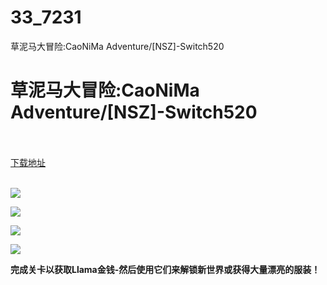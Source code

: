 # 33_7231
草泥马大冒险:CaoNiMa Adventure/[NSZ]-Switch520
# 草泥马大冒险:CaoNiMa Adventure/[NSZ]-Switch520
 <br/></br>
[下载地址](https://www.switch520.cc/article/7231 "下载地址")
<br/></br>

<p><span><strong><img src="https://www.switch520.cc/muke_img/upload_art_editor_20201107-1_bc40f2fb92dad52402295d2241c579bb.jpg"></strong></span></p>
<p><span><strong><img src="https://www.switch520.cc/muke_img/upload_art_editor_20201107-1_1ee2573a7d9ff0e9c21bf5fd01843d81.jpg"></strong></span></p>
<p><span><strong><img src="https://www.switch520.cc/muke_img/upload_art_editor_20201107-1_1cce834342be6a82515e89b592c40766.jpg"></strong></span></p>
<p><span><strong><img src="https://www.switch520.cc/muke_img/upload_art_editor_20201107-1_27c10716e45e6b4307ff4806542f5118.jpg"></strong></span></p>
<p></p>
<p><span><strong>完成关卡以获取Llama金钱-然后使用它们来解锁新世界或获得大量漂亮的服装！</strong></span></p>
<p></p>
